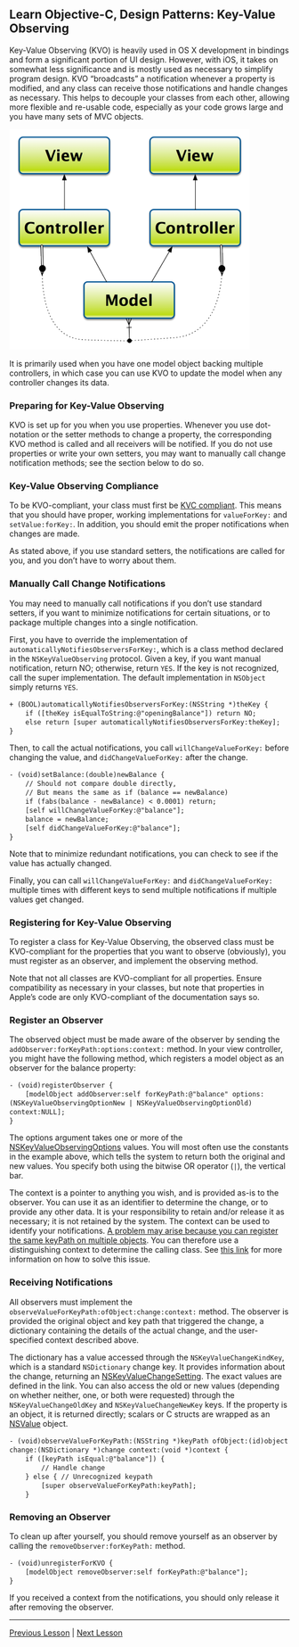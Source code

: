 ## Learn Objective-C, Design Patterns: Key-Value Observing

Key-Value Observing (KVO) is heavily used in OS X development in bindings and form a significant portion of UI design. However, with iOS, it takes on somewhat less significance and is mostly used as necessary to simplify program design. KVO “broadcasts” a notification whenever a property is modified, and any class can receive those notifications and handle changes as necessary. This helps to decouple your classes from each other, allowing more flexible and re-usable code, especially as your code grows large and you have many sets of MVC objects.

![KVO Structure](../image_resources/kvo-diagram.png)

It is primarily used when you have one model object backing multiple controllers, in which case you can use KVO to update the model when any controller changes its data.

### Preparing for Key-Value Observing

KVO is set up for you when you use properties. Whenever you use dot-notation or the setter methods to change a property, the corresponding KVO method is called and all receivers will be notified. If you do not use properties or write your own setters, you may want to manually call change notification methods; see the section below to do so.

### Key-Value Observing Compliance

To be KVO-compliant, your class must first be [KVC compliant](79.md). This means that you should have proper, working implementations for `valueForKey:` and `setValue:forKey:`. In addition, you should emit the proper notifications when changes are made.

As stated above, if you use standard setters, the notifications are called for you, and you don’t have to worry about them.

### Manually Call Change Notifications

You may need to manually call notifications if you don’t use standard setters, if you want to minimize notifications for certain situations, or to package multiple changes into a single notification.

First, you have to override the implementation of `automaticallyNotifiesObserversForKey:`, which is a class method declared in the `NSKeyValueObserving` protocol. Given a key, if you want manual notification, return NO; otherwise, return `YES`. If the key is not recognized, call the super implementation. The default implementation in `NSObject` simply returns `YES`.

```objc
+ (BOOL)automaticallyNotifiesObserversForKey:(NSString *)theKey {
    if ([theKey isEqualToString:@"openingBalance"]) return NO; 
    else return [super automaticallyNotifiesObserversForKey:theKey];
}
```

Then, to call the actual notifications, you call `willChangeValueForKey:` before changing the value, and `didChangeValueForKey:` after the change.

```objc
- (void)setBalance:(double)newBalance { 
    // Should not compare double directly, 
    // But means the same as if (balance == newBalance) 
    if (fabs(balance - newBalance) < 0.0001) return; 
    [self willChangeValueForKey:@"balance"]; 
    balance = newBalance; 
    [self didChangeValueForKey:@"balance"];
}
```

Note that to minimize redundant notifications, you can check to see if the value has actually changed.

Finally, you can call `willChangeValueForKey:` and `didChangeValueForKey:` multiple times with different keys to send multiple notifications if multiple values get changed.

### Registering for Key-Value Observing

To register a class for Key-Value Observing, the observed class must be KVO-compliant for the properties that you want to observe (obviously), you must register as an observer, and implement the observing method.

Note that not all classes are KVO-compliant for all properties. Ensure compatibility as necessary in your classes, but note that properties in Apple’s code are only KVO-compliant of the documentation says so.

### Register an Observer

The observed object must be made aware of the observer by sending the `addObserver:forKeyPath:options:context:` method. In your view controller, you might have the following method, which registers a model object as an observer for the balance property:

```objc
- (void)registerObserver {
    [modelObject addObserver:self forKeyPath:@"balance" options:(NSKeyValueObservingOptionNew | NSKeyValueObservingOptionOld) context:NULL];
}
```

The options argument takes one or more of the [NSKeyValueObservingOptions](https://developer.apple.com/documentation/foundation/notifications/nskeyvalueobserving?language=objc) values. You will most often use the constants in the example above, which tells the system to return both the original and new values. You specify both using the bitwise OR operator (`|`), the vertical bar.

The context is a pointer to anything you wish, and is provided as-is to the observer. You can use it as an identifier to determine the change, or to provide any other data. It is your responsibility to retain and/or release it as necessary; it is not retained by the system. The context can be used to identify your notifications. [A problem may arise because you can register the same keyPath on multiple objects](https://www.dribin.org/dave/blog/archives/2008/09/24/proper_kvo_usage/). You can therefore use a distinguishing context to determine the calling class. See [this link](https://www.dribin.org/dave/blog/archives/2008/09/24/proper_kvo_usage/) for more information on how to solve this issue.

### Receiving Notifications

All observers must implement the `observeValueForKeyPath:ofObject:change:context:` method. The observer is provided the original object and key path that triggered the change, a dictionary containing the details of the actual change, and the user-specified context described above.

The dictionary has a value accessed through the `NSKeyValueChangeKindKey`, which is a standard `NSDictionary` change key. It provides information about the change, returning an [NSKeyValueChangeSetting](https://developer.apple.com/documentation/foundation/notifications/nskeyvalueobserving?language=objc). The exact values are defined in the link. You can also access the old or new values (depending on whether neither, one, or both were requested) through the `NSKeyValueChangeOldKey` and `NSKeyValueChangeNewKey` keys. If the property is an object, it is returned directly; scalars or C structs are wrapped as an [NSValue](https://developer.apple.com/documentation/foundation/nsvalue?language=objc) object.

```objc
- (void)observeValueForKeyPath:(NSString *)keyPath ofObject:(id)object change:(NSDictionary *)change context:(void *)context {
    if ([keyPath isEqual:@"balance"]) { 
        // Handle change 
    } else { // Unrecognized keypath 
        [super observeValueForKeyPath:keyPath];
    }
```

### Removing an Observer

To clean up after yourself, you should remove yourself as an observer by calling the `removeObserver:forKeyPath:` method.

```objc
- (void)unregisterForKVO {
    [modelObject removeObserver:self forKeyPath:@"balance"];
}
```

If you received a context from the notifications, you should only release it after removing the observer.

---

[Previous Lesson](88.md) | [Next Lesson](95.md)
